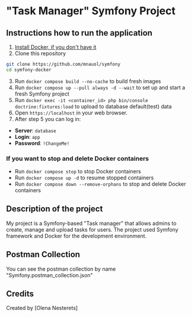 # "Task Manager" Symfony Project

## Instructions how to run the application

1. [Install Docker, if you don't have it](https://www.docker.com/)
2. Clone this repository
```bash
git clone https://github.com/mnauol/symfony
cd symfony-docker
```
3. Run `docker compose build --no-cache` to build fresh images
4. Run `docker compose up --pull always -d --wait` to set up and start a fresh Symfony project
5. Run `docker exec -it <container_id> php bin/console doctrine:fixtures:load` to upload to database default(test) data
6. Open `https://localhost` in your web browser. 
7. After step 5 you can log in:
- **Server**: `database`
- **Login**: `app`
- **Password**: `!ChangeMe!`

### If you want to stop and delete Docker containers
+ Run `docker compose stop` to stop Docker containers
+ Run `docker compose up -d` to resume stopped containers
+ Run `docker compose down --remove-orphans` to stop and delete Docker containers

## Description of the project

My project is a Symfony-based "Task manager" that allows admins to create, manage and upload tasks for users. The project used Symfony framework and Docker for the development environment.

## Postman Collection
You can see the postman collection by name "Symfony.postman_collection.json"

## Credits
Created by [Olena Nesterets]
